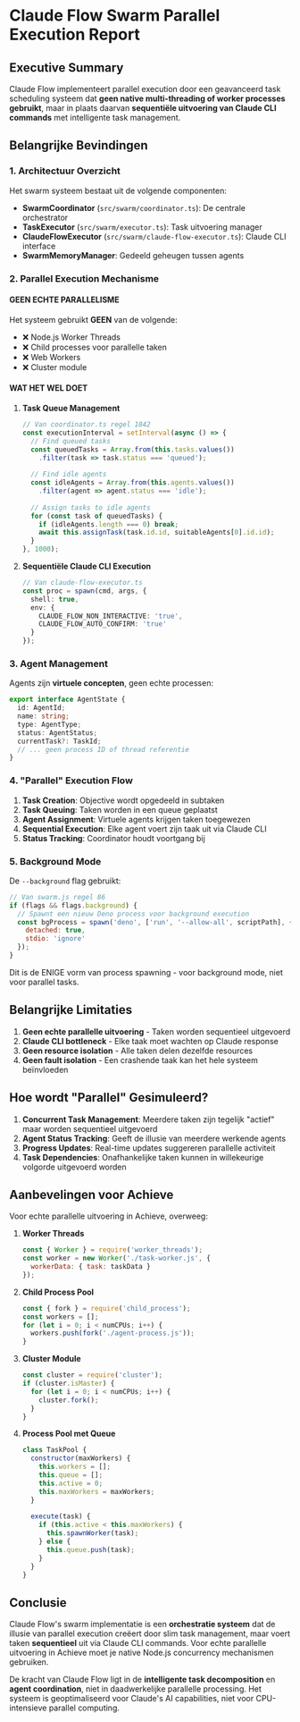 # Claude Flow Swarm Parallel Execution Report

## Executive Summary

Claude Flow implementeert parallel execution door een geavanceerd task scheduling systeem dat **geen native multi-threading of worker processes gebruikt**, maar in plaats daarvan **sequentiële uitvoering van Claude CLI commands** met intelligente task management.

## Belangrijke Bevindingen

### 1. Architectuur Overzicht

Het swarm systeem bestaat uit de volgende componenten:

- **SwarmCoordinator** (`src/swarm/coordinator.ts`): De centrale orchestrator
- **TaskExecutor** (`src/swarm/executor.ts`): Task uitvoering manager
- **ClaudeFlowExecutor** (`src/swarm/claude-flow-executor.ts`): Claude CLI interface
- **SwarmMemoryManager**: Gedeeld geheugen tussen agents

### 2. Parallel Execution Mechanisme

#### GEEN ECHTE PARALLELISME
Het systeem gebruikt **GEEN** van de volgende:
- ❌ Node.js Worker Threads
- ❌ Child processes voor parallelle taken
- ❌ Web Workers
- ❌ Cluster module

#### WAT HET WEL DOET

1. **Task Queue Management**
   ```typescript
   // Van coordinator.ts regel 1842
   const executionInterval = setInterval(async () => {
     // Find queued tasks
     const queuedTasks = Array.from(this.tasks.values())
       .filter(task => task.status === 'queued');
     
     // Find idle agents
     const idleAgents = Array.from(this.agents.values())
       .filter(agent => agent.status === 'idle');
     
     // Assign tasks to idle agents
     for (const task of queuedTasks) {
       if (idleAgents.length === 0) break;
       await this.assignTask(task.id.id, suitableAgents[0].id.id);
     }
   }, 1000);
   ```

2. **Sequentiële Claude CLI Execution**
   ```typescript
   // Van claude-flow-executor.ts
   const proc = spawn(cmd, args, {
     shell: true,
     env: {
       CLAUDE_FLOW_NON_INTERACTIVE: 'true',
       CLAUDE_FLOW_AUTO_CONFIRM: 'true'
     }
   });
   ```

### 3. Agent Management

Agents zijn **virtuele concepten**, geen echte processen:

```typescript
export interface AgentState {
  id: AgentId;
  name: string;
  type: AgentType;
  status: AgentStatus;
  currentTask?: TaskId;
  // ... geen process ID of thread referentie
}
```

### 4. "Parallel" Execution Flow

1. **Task Creation**: Objective wordt opgedeeld in subtaken
2. **Task Queuing**: Taken worden in een queue geplaatst
3. **Agent Assignment**: Virtuele agents krijgen taken toegewezen
4. **Sequential Execution**: Elke agent voert zijn taak uit via Claude CLI
5. **Status Tracking**: Coordinator houdt voortgang bij

### 5. Background Mode

De `--background` flag gebruikt:
```javascript
// Van swarm.js regel 86
if (flags && flags.background) {
  // Spawnt een nieuw Deno process voor background execution
  const bgProcess = spawn('deno', ['run', '--allow-all', scriptPath], {
    detached: true,
    stdio: 'ignore'
  });
}
```

Dit is de ENIGE vorm van process spawning - voor background mode, niet voor parallel tasks.

## Belangrijke Limitaties

1. **Geen echte parallelle uitvoering** - Taken worden sequentieel uitgevoerd
2. **Claude CLI bottleneck** - Elke taak moet wachten op Claude response
3. **Geen resource isolation** - Alle taken delen dezelfde resources
4. **Geen fault isolation** - Een crashende taak kan het hele systeem beïnvloeden

## Hoe wordt "Parallel" Gesimuleerd?

1. **Concurrent Task Management**: Meerdere taken zijn tegelijk "actief" maar worden sequentieel uitgevoerd
2. **Agent Status Tracking**: Geeft de illusie van meerdere werkende agents
3. **Progress Updates**: Real-time updates suggereren parallelle activiteit
4. **Task Dependencies**: Onafhankelijke taken kunnen in willekeurige volgorde uitgevoerd worden

## Aanbevelingen voor Achieve

Voor echte parallelle uitvoering in Achieve, overweeg:

1. **Worker Threads**
   ```javascript
   const { Worker } = require('worker_threads');
   const worker = new Worker('./task-worker.js', {
     workerData: { task: taskData }
   });
   ```

2. **Child Process Pool**
   ```javascript
   const { fork } = require('child_process');
   const workers = [];
   for (let i = 0; i < numCPUs; i++) {
     workers.push(fork('./agent-process.js'));
   }
   ```

3. **Cluster Module**
   ```javascript
   const cluster = require('cluster');
   if (cluster.isMaster) {
     for (let i = 0; i < numCPUs; i++) {
       cluster.fork();
     }
   }
   ```

4. **Process Pool met Queue**
   ```javascript
   class TaskPool {
     constructor(maxWorkers) {
       this.workers = [];
       this.queue = [];
       this.active = 0;
       this.maxWorkers = maxWorkers;
     }
     
     execute(task) {
       if (this.active < this.maxWorkers) {
         this.spawnWorker(task);
       } else {
         this.queue.push(task);
       }
     }
   }
   ```

## Conclusie

Claude Flow's swarm implementatie is een **orchestratie systeem** dat de illusie van parallel execution creëert door slim task management, maar voert taken **sequentieel** uit via Claude CLI commands. Voor echte parallelle uitvoering in Achieve moet je native Node.js concurrency mechanismen gebruiken.

De kracht van Claude Flow ligt in de **intelligente task decomposition** en **agent coordination**, niet in daadwerkelijke parallelle processing. Het systeem is geoptimaliseerd voor Claude's AI capabilities, niet voor CPU-intensieve parallel computing.